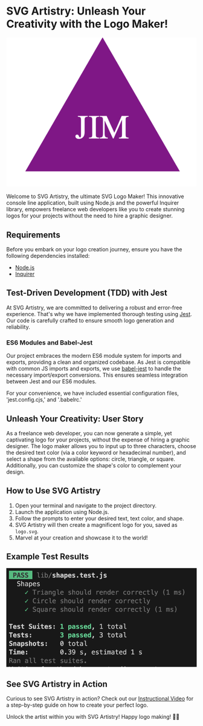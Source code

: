 # SVG Artistry: Unleash Your Creativity with the Logo Maker!

![Logo](images/logo.png)

Welcome to SVG Artistry, the ultimate SVG Logo Maker! This innovative console line application, built using Node.js and the powerful Inquirer library, empowers freelance web developers like you to create stunning logos for your projects without the need to hire a graphic designer.

## Requirements

Before you embark on your logo creation journey, ensure you have the following dependencies installed:

- [Node.js](https://www.nodejs.org/en)
- [Inquirer](https://www.npmjs.com/package/inquirer)

## Test-Driven Development (TDD) with Jest

At SVG Artistry, we are committed to delivering a robust and error-free experience. That's why we have implemented thorough testing using [Jest](https://www.npmjs.com/package/jest). Our code is carefully crafted to ensure smooth logo generation and reliability.

### ES6 Modules and Babel-Jest

Our project embraces the modern ES6 module system for imports and exports, providing a clean and organized codebase. As Jest is compatible with common JS imports and exports, we use [babel-jest](https://www.npmjs.com/package/babel-jest) to handle the necessary import/export conversions. This ensures seamless integration between Jest and our ES6 modules.

For your convenience, we have included essential configuration files, 'jest.config.cjs,' and '.babelrc.'

## Unleash Your Creativity: User Story

As a freelance web developer, you can now generate a simple, yet captivating logo for your projects, without the expense of hiring a graphic designer. The logo maker allows you to input up to three characters, choose the desired text color (via a color keyword or hexadecimal number), and select a shape from the available options: circle, triangle, or square. Additionally, you can customize the shape's color to complement your design.

## How to Use SVG Artistry

1. Open your terminal and navigate to the project directory.
2. Launch the application using Node.js.
3. Follow the prompts to enter your desired text, text color, and shape.
4. SVG Artistry will then create a magnificent logo for you, saved as `logo.svg`.
5. Marvel at your creation and showcase it to the world!

## Example Test Results

![Tests](images/tests.png)

## See SVG Artistry in Action

Curious to see SVG Artistry in action? Check out our [Instructional Video](https://www.loom.com/share/3517f7555bdb4982b186b20c5745a262) for a step-by-step guide on how to create your perfect logo.

Unlock the artist within you with SVG Artistry! Happy logo making! 🎨✨
